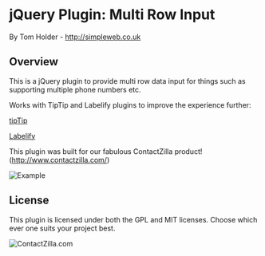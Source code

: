 jQuery Plugin: Multi Row Input
==============================
By Tom Holder - http://simpleweb.co.uk

Overview
--------
This is a jQuery plugin to provide multi row data input for things such as supporting multiple phone numbers etc.

Works with TipTip and Labelify plugins to improve the experience further:

[tipTip](http://code.drewwilson.com/entry/tiptip-jquery-plugin)

[Labelify](http://github.com/glennfu/jquery.labelify)

This plugin was built for our fabulous ContactZilla product! (http://www.contactzilla.com/)

![Example](http://github.com/simpleweb/jQuery-Multi-Row-Input/raw/master/example.png)

License
-------
This plugin is licensed under both the GPL and MIT licenses. Choose which ever one suits your project best.

![ContactZilla.com](http://github.com/simpleweb/jQuery-Multi-Row-Input/raw/master/contactzilla.png)